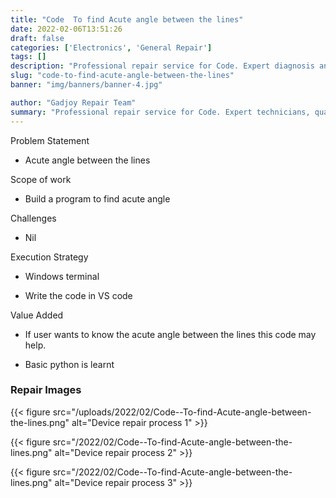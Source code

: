 ```yaml
---
title: "Code  To find Acute angle between the lines"
date: 2022-02-06T13:51:26
draft: false
categories: ['Electronics', 'General Repair']
tags: []
description: "Professional repair service for Code. Expert diagnosis and quality repairs in Bangalore."
slug: "code-to-find-acute-angle-between-the-lines"
banner: "img/banners/banner-4.jpg"

author: "Gadjoy Repair Team"
summary: "Professional repair service for Code. Expert technicians, quality parts, warranty included."
---
```


Problem Statement 

- Acute angle between the lines

Scope of work 

- Build a program to find acute angle

Challenges

- Nil

Execution Strategy 

- Windows terminal 

- Write the code in VS code

Value Added 

- If user wants to know the acute angle between the lines this code may help. 

- Basic python is learnt

### Repair Images

{{< figure src="/uploads/2022/02/Code--To-find-Acute-angle-between-the-lines.png" alt="Device repair process 1" >}}

{{< figure src="/2022/02/Code--To-find-Acute-angle-between-the-lines.png" alt="Device repair process 2" >}}

{{< figure src="/2022/02/Code--To-find-Acute-angle-between-the-lines.png" alt="Device repair process 3" >}}


